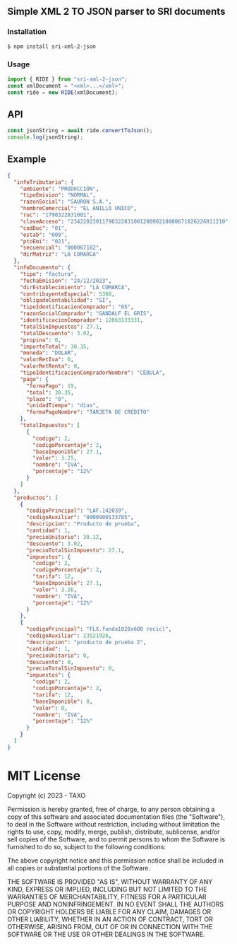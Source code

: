 ## Simple XML 2 TO JSON parser to SRI documents

### Installation

```bash
$ npm install sri-xml-2-json
```

### Usage

```javascript
import { RIDE } from "sri-xml-2-json";
const xmlDocument = "<xml>...</xml>";
const ride = new RIDE(xmlDocument);
```

## API

```javascript
const jsonString = await ride.convertToJson();
console.log(jsonString);
```

## Example

```json
{
  "infoTributaria": {
    "ambiente": "PRODUCCIÓN",
    "tipoEmision": "NORMAL",
    "razonSocial": "SAURON S.A.",
    "nombreComercial": "EL ANILLO UNICO",
    "ruc": "1790322831001",
    "claveAcceso": "2342202301179032283100120090210000671826226011210",
    "codDoc": "01",
    "estab": "009",
    "ptoEmi": "021",
    "secuencial": "000067182",
    "dirMatriz": "LA COMARCA"
  },
  "infoDocumento": {
    "tipo": "factura",
    "fechaEmision": "24/12/2023",
    "dirEstablecimiento": "LA COMARCA",
    "contribuyenteEspecial": 5368,
    "obligadoContabilidad": "SI",
    "tipoIdentificacionComprador": "05",
    "razonSocialComprador": "GANDALF EL GRIS",
    "identificacionComprador": 12063133331,
    "totalSinImpuestos": 27.1,
    "totalDescuento": 3.02,
    "propina": 0,
    "importeTotal": 30.35,
    "moneda": "DOLAR",
    "valorRetIva": 0,
    "valorRetRenta": 0,
    "tipoIdentificacionCompradorNombre": "CÉDULA",
    "pago": {
      "formaPago": 19,
      "total": 30.35,
      "plazo": "0",
      "unidadTiempo": "dias",
      "formaPagoNombre": "TARJETA DE CRÉDITO"
    },
    "totalImpuestos": [
      {
        "codigo": 2,
        "codigoPorcentaje": 2,
        "baseImponible": 27.1,
        "valor": 3.25,
        "nombre": "IVA",
        "porcentaje": "12%"
      }
    ]
  },
  "productos": [
    {
      "codigoPrincipal": "LAF.142039",
      "codigoAuxiliar": "0000900133785",
      "descripcion": "Producto de prueba",
      "cantidad": 1,
      "precioUnitario": 30.12,
      "descuento": 3.02,
      "precioTotalSinImpuesto": 27.1,
      "impuestos": {
        "codigo": 2,
        "codigoPorcentaje": 2,
        "tarifa": 12,
        "baseImponible": 27.1,
        "valor": 3.26,
        "nombre": "IVA",
        "porcentaje": "12%"
      }
    },
    {
      "codigoPrincipal": "FLX.funda1020x600 recicl",
      "codigoAuxiliar": 23521926,
      "descripcion": "producto de prueba 2",
      "cantidad": 1,
      "precioUnitario": 0,
      "descuento": 0,
      "precioTotalSinImpuesto": 0,
      "impuestos": {
        "codigo": 2,
        "codigoPorcentaje": 2,
        "tarifa": 12,
        "baseImponible": 0,
        "valor": 0,
        "nombre": "IVA",
        "porcentaje": "12%"
      }
    }
  ]
}
```

# MIT License

Copyright (c) 2023 - TAXO

Permission is hereby granted, free of charge, to any person obtaining a copy
of this software and associated documentation files (the "Software"), to deal
in the Software without restriction, including without limitation the rights
to use, copy, modify, merge, publish, distribute, sublicense, and/or sell
copies of the Software, and to permit persons to whom the Software is
furnished to do so, subject to the following conditions:

The above copyright notice and this permission notice shall be included in all
copies or substantial portions of the Software.

THE SOFTWARE IS PROVIDED "AS IS", WITHOUT WARRANTY OF ANY KIND, EXPRESS OR
IMPLIED, INCLUDING BUT NOT LIMITED TO THE WARRANTIES OF MERCHANTABILITY,
FITNESS FOR A PARTICULAR PURPOSE AND NONINFRINGEMENT. IN NO EVENT SHALL THE
AUTHORS OR COPYRIGHT HOLDERS BE LIABLE FOR ANY CLAIM, DAMAGES OR OTHER
LIABILITY, WHETHER IN AN ACTION OF CONTRACT, TORT OR OTHERWISE, ARISING FROM,
OUT OF OR IN CONNECTION WITH THE SOFTWARE OR THE USE OR OTHER DEALINGS IN THE
SOFTWARE.
